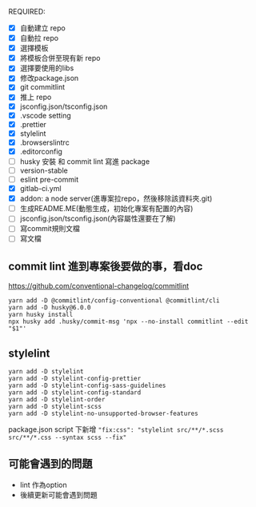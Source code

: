 REQUIRED:

- [x] 自動建立 repo
- [x] 自動拉 repo
- [x] 選擇模板
- [x] 將模板合併至現有新 repo
- [x] 選擇要使用的libs
- [x] 修改package.json
- [x] git commitlint
- [x] 推上 repo
- [x] jsconfig.json/tsconfig.json
- [x] .vscode setting
- [x] .prettier
- [x] stylelint
- [x] .browserslintrc
- [x] .editorconfig
- [ ] husky 安裝 和 commit lint 寫進 package
- [ ] version-stable
- [ ] eslint pre-commit
- [x] gitlab-ci.yml
- [x] addon: a node server(進專案拉repo，然後移除該資料夾.git)
- [ ] 生成README.ME(動態生成，初始化專案有配置的內容)
- [ ] jsconfig.json/tsconfig.json(內容屬性還要在了解)
- [ ] 寫commit規則文檔
- [ ] 寫文檔
## commit lint 進到專案後要做的事，看doc
https://github.com/conventional-changelog/commitlint

```
yarn add -D @commitlint/config-conventional @commitlint/cli
yarn add -D husky@6.0.0
yarn husky install
npx husky add .husky/commit-msg 'npx --no-install commitlint --edit "$1"'
```

## stylelint
```
yarn add -D stylelint
yarn add -D stylelint-config-prettier
yarn add -D stylelint-config-sass-guidelines
yarn add -D stylelint-config-standard
yarn add -D stylelint-order
yarn add -D stylelint-scss
yarn add -D stylelint-no-unsupported-browser-features
```
package.json script 下新增
`"fix:css": "stylelint src/**/*.scss src/**/*.css --syntax scss --fix"`


## 可能會遇到的問題

- lint 作為option
- 後續更新可能會遇到問題

